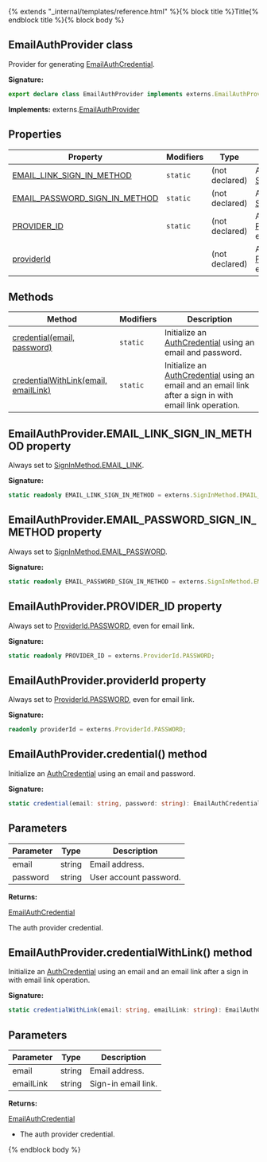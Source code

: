 {% extends "_internal/templates/reference.html" %}{% block title %}Title{% endblock title %}{% block body %}
## EmailAuthProvider class

Provider for generating [EmailAuthCredential](./auth.emailauthcredential.md#emailauthcredential_class)<!-- -->.

<b>Signature:</b>

```typescript
export declare class EmailAuthProvider implements externs.EmailAuthProvider 
```
<b>Implements:</b> externs.[EmailAuthProvider](./auth-types.emailauthprovider.md#emailauthprovider_class)

## Properties

|  Property | Modifiers | Type | Description |
|  --- | --- | --- | --- |
|  [EMAIL\_LINK\_SIGN\_IN\_METHOD](./auth.emailauthprovider.md#emailauthprovideremail_link_sign_in_method_property) | <code>static</code> | (not declared) | Always set to [SignInMethod.EMAIL\_LINK](./auth-types.md#signinmethodemail_link_enummember)<!-- -->. |
|  [EMAIL\_PASSWORD\_SIGN\_IN\_METHOD](./auth.emailauthprovider.md#emailauthprovideremail_password_sign_in_method_property) | <code>static</code> | (not declared) | Always set to [SignInMethod.EMAIL\_PASSWORD](./auth-types.md#signinmethodemail_password_enummember)<!-- -->. |
|  [PROVIDER\_ID](./auth.emailauthprovider.md#emailauthproviderprovider_id_property) | <code>static</code> | (not declared) | Always set to [ProviderId.PASSWORD](./auth-types.md#provideridpassword_enummember)<!-- -->, even for email link. |
|  [providerId](./auth.emailauthprovider.md#emailauthproviderproviderid_property) |  | (not declared) | Always set to [ProviderId.PASSWORD](./auth-types.md#provideridpassword_enummember)<!-- -->, even for email link. |

## Methods

|  Method | Modifiers | Description |
|  --- | --- | --- |
|  [credential(email, password)](./auth.emailauthprovider.md#emailauthprovidercredential_method) | <code>static</code> | Initialize an [AuthCredential](./auth-types.authcredential.md#authcredential_class) using an email and password. |
|  [credentialWithLink(email, emailLink)](./auth.emailauthprovider.md#emailauthprovidercredentialwithlink_method) | <code>static</code> | Initialize an [AuthCredential](./auth-types.authcredential.md#authcredential_class) using an email and an email link after a sign in with email link operation. |

## EmailAuthProvider.EMAIL\_LINK\_SIGN\_IN\_METHOD property

Always set to [SignInMethod.EMAIL\_LINK](./auth-types.md#signinmethodemail_link_enummember)<!-- -->.

<b>Signature:</b>

```typescript
static readonly EMAIL_LINK_SIGN_IN_METHOD = externs.SignInMethod.EMAIL_LINK;
```

## EmailAuthProvider.EMAIL\_PASSWORD\_SIGN\_IN\_METHOD property

Always set to [SignInMethod.EMAIL\_PASSWORD](./auth-types.md#signinmethodemail_password_enummember)<!-- -->.

<b>Signature:</b>

```typescript
static readonly EMAIL_PASSWORD_SIGN_IN_METHOD = externs.SignInMethod.EMAIL_PASSWORD;
```

## EmailAuthProvider.PROVIDER\_ID property

Always set to [ProviderId.PASSWORD](./auth-types.md#provideridpassword_enummember)<!-- -->, even for email link.

<b>Signature:</b>

```typescript
static readonly PROVIDER_ID = externs.ProviderId.PASSWORD;
```

## EmailAuthProvider.providerId property

Always set to [ProviderId.PASSWORD](./auth-types.md#provideridpassword_enummember)<!-- -->, even for email link.

<b>Signature:</b>

```typescript
readonly providerId = externs.ProviderId.PASSWORD;
```

## EmailAuthProvider.credential() method

Initialize an [AuthCredential](./auth-types.authcredential.md#authcredential_class) using an email and password.

<b>Signature:</b>

```typescript
static credential(email: string, password: string): EmailAuthCredential;
```

## Parameters

|  Parameter | Type | Description |
|  --- | --- | --- |
|  email | string | Email address. |
|  password | string | User account password. |

<b>Returns:</b>

[EmailAuthCredential](./auth.emailauthcredential.md#emailauthcredential_class)

The auth provider credential.

## EmailAuthProvider.credentialWithLink() method

Initialize an [AuthCredential](./auth-types.authcredential.md#authcredential_class) using an email and an email link after a sign in with email link operation.

<b>Signature:</b>

```typescript
static credentialWithLink(email: string, emailLink: string): EmailAuthCredential;
```

## Parameters

|  Parameter | Type | Description |
|  --- | --- | --- |
|  email | string | Email address. |
|  emailLink | string | Sign-in email link. |

<b>Returns:</b>

[EmailAuthCredential](./auth.emailauthcredential.md#emailauthcredential_class)

- The auth provider credential.

{% endblock body %}
